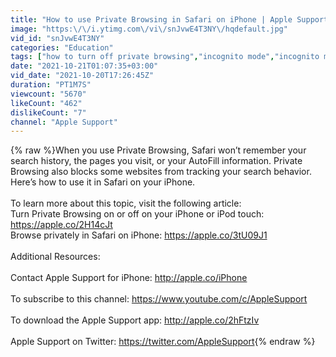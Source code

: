 ```yaml
---
title: "How to use Private Browsing in Safari on iPhone | Apple Support"
image: "https:\/\/i.ytimg.com\/vi\/snJvwE4T3NY\/hqdefault.jpg"
vid_id: "snJvwE4T3NY"
categories: "Education"
tags: ["how to turn off private browsing","incognito mode","incognito mode iphone"]
date: "2021-10-21T01:07:35+03:00"
vid_date: "2021-10-20T17:26:45Z"
duration: "PT1M7S"
viewcount: "5670"
likeCount: "462"
dislikeCount: "7"
channel: "Apple Support"
---
```

{% raw %}When you use Private Browsing, Safari won’t remember your search history, the pages you visit, or your AutoFill information. Private Browsing also blocks some websites from tracking your search behavior. Here’s how to use it in Safari on your iPhone.<br /><br />To learn more about this topic, visit the following article:<br />Turn Private Browsing on or off on your iPhone or iPod touch: <a rel="nofollow" target="blank" href="https://apple.co/2H14cJt">https://apple.co/2H14cJt</a><br />Browse privately in Safari on iPhone: <a rel="nofollow" target="blank" href="https://apple.co/3tU09J1">https://apple.co/3tU09J1</a><br /><br />Additional Resources:<br /><br />Contact Apple Support for iPhone: <a rel="nofollow" target="blank" href="http://apple.co/iPhone">http://apple.co/iPhone</a> <br /><br />To subscribe to this channel: <a rel="nofollow" target="blank" href="https://www.youtube.com/c/AppleSupport">https://www.youtube.com/c/AppleSupport</a><br /><br />To download the Apple Support app: <a rel="nofollow" target="blank" href="http://apple.co/2hFtzIv">http://apple.co/2hFtzIv</a><br /><br />Apple Support on Twitter: <a rel="nofollow" target="blank" href="https://twitter.com/AppleSupport">https://twitter.com/AppleSupport</a>{% endraw %}
